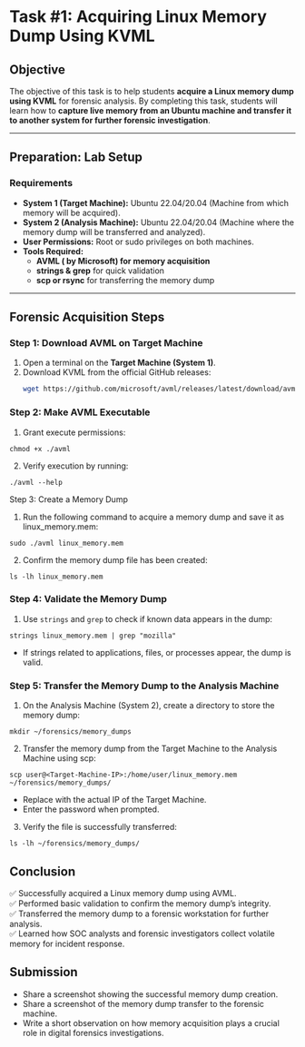 # **Task #1: Acquiring Linux Memory Dump Using KVML**

## **Objective**  
The objective of this task is to help students **acquire a Linux memory dump using KVML** for forensic analysis. By completing this task, students will learn how to **capture live memory from an Ubuntu machine and transfer it to another system for further forensic investigation**.

---

## **Preparation: Lab Setup**  
### **Requirements**  
- **System 1 (Target Machine):** Ubuntu 22.04/20.04 (Machine from which memory will be acquired).  
- **System 2 (Analysis Machine):** Ubuntu 22.04/20.04 (Machine where the memory dump will be transferred and analyzed).  
- **User Permissions:** Root or sudo privileges on both machines.  
- **Tools Required:**  
  - **AVML ( by Microsoft) for memory acquisition**  
  - **strings & grep** for quick validation  
  - **scp or rsync** for transferring the memory dump  

---

## **Forensic Acquisition Steps**  

### **Step 1: Download AVML on Target Machine**
1. Open a terminal on the **Target Machine (System 1)**.
2. Download KVML from the official GitHub releases:  
   ```bash
   wget https://github.com/microsoft/avml/releases/latest/download/avml
   ```

### Step 2: Make AVML Executable
1. Grant execute permissions:
```
chmod +x ./avml
```
2. Verify execution by running:
```
./avml --help
```
Step 3: Create a Memory Dump
1. Run the following command to acquire a memory dump and save it as linux_memory.mem:
```
sudo ./avml linux_memory.mem
```
2. Confirm the memory dump file has been created:
```
ls -lh linux_memory.mem
```

### Step 4: Validate the Memory Dump
1. Use `strings` and `grep` to check if known data appears in the dump:
```
strings linux_memory.mem | grep "mozilla"
```
- If strings related to applications, files, or processes appear, the dump is valid.

### Step 5: Transfer the Memory Dump to the Analysis Machine
1. On the Analysis Machine (System 2), create a directory to store the memory dump:

```
mkdir ~/forensics/memory_dumps
```
2. Transfer the memory dump from the Target Machine to the Analysis Machine using scp:

```
scp user@<Target-Machine-IP>:/home/user/linux_memory.mem ~/forensics/memory_dumps/
```
- Replace <Target-Machine-IP> with the actual IP of the Target Machine.
- Enter the password when prompted.

3. Verify the file is successfully transferred:

```
ls -lh ~/forensics/memory_dumps/
```

## Conclusion
✅ Successfully acquired a Linux memory dump using AVML.   
✅ Performed basic validation to confirm the memory dump’s integrity.   
✅ Transferred the memory dump to a forensic workstation for further analysis.   
✅ Learned how SOC analysts and forensic investigators collect volatile memory for incident response.   

## Submission
- Share a screenshot showing the successful memory dump creation.
- Share a screenshot of the memory dump transfer to the forensic machine.
- Write a short observation on how memory acquisition plays a crucial role in digital forensics investigations.
